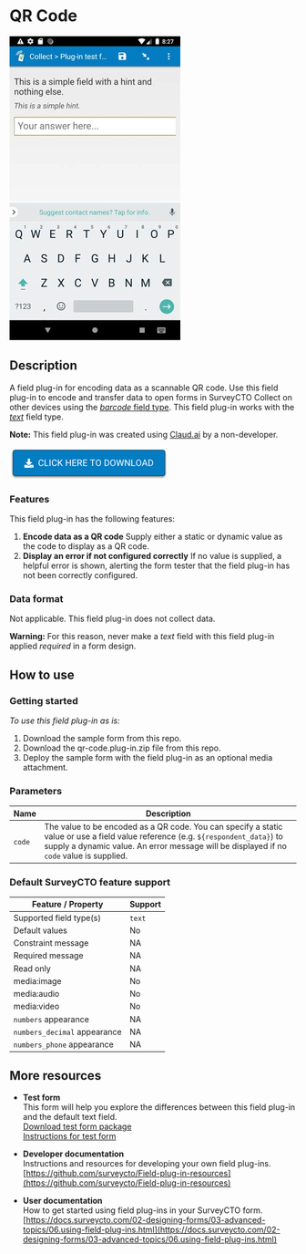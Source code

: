 # QR Code

![Default appearance for the 'baseline-text' field plug-in](extras/preview.jpg)

## Description

A field plug-in for encoding data as a scannable QR code. Use this field plug-in to encode and transfer data to open forms in SurveyCTO Collect on other devices using the [*barcode* field type](https://docs.surveycto.com/02-designing-forms/01-core-concepts/03k.field-types-barcode.html). This field plug-in works with the [*text*](https://docs.surveycto.com/02-designing-forms/01-core-concepts/03a.field-types-text.html) field type.

**Note:** This field plug-in was created using [Claud.ai](https://claude.ai/) by a non-developer.

[![Download now](extras/download-button.png)](https://github.com/surveycto/baseline-text/raw/master/baseline-text.fieldplugin.zip)

### Features

This field plug-in has the following features:

1. **Encode data as a QR code** <be>
    Supply either a static or dynamic value as the code to display as a QR code.
2. **Display an error if not configured correctly**
    If no value is supplied, a helpful error is shown, alerting the form tester that the field plug-in has not been correctly configured.

### Data format

Not applicable. This field plug-in does not collect data.

**Warning:** For this reason, never make a *text* field with this field plug-in applied *required* in a form design.

## How to use

### Getting started

*To use this field plug-in as is:*

1. Download the sample form from this repo.
2. Download the qr-code.plug-in.zip file from this repo.
3. Deploy the sample form with the field plug-in as an optional media attachment.

### Parameters

| Name | Description |
| --- | --- |
| `code` | The value to be encoded as a QR code. You can specify a static value or use a field value reference (e.g. `${respondent_data}`) to supply a dynamic value. An error message will be displayed if no `code` value is supplied. |

### Default SurveyCTO feature support

| Feature / Property | Support |
| --- | --- |
| Supported field type(s) | `text`|
| Default values | No |
| Constraint message | NA |
| Required message | NA |
| Read only | NA |
| media:image | No |
| media:audio | No |
| media:video | No |
| `numbers` appearance | NA |
| `numbers_decimal` appearance | NA |
| `numbers_phone` appearance | NA |

## More resources

* **Test form**  
This form will help you explore the differences between this field plug-in and the default text field.  
[Download test form package](https://github.com/surveycto/baseline-text/raw/master/extras/test-form/test-form-package.zip)  
[Instructions for test form](/extras/test-form/README.md)

* **Developer documentation**  
Instructions and resources for developing your own field plug-ins.  
[https://github.com/surveycto/Field-plug-in-resources](https://github.com/surveycto/Field-plug-in-resources)

* **User documentation**  
How to get started using field plug-ins in your SurveyCTO form.  
[https://docs.surveycto.com/02-designing-forms/03-advanced-topics/06.using-field-plug-ins.html](https://docs.surveycto.com/02-designing-forms/03-advanced-topics/06.using-field-plug-ins.html)
